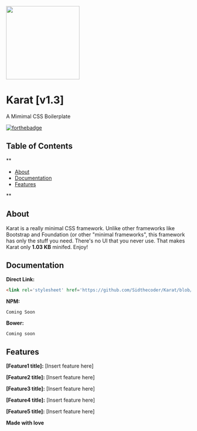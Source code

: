 <img src="https://github.com/Sidthecoder/Karat-Website/blob/master/css/logo.png" width="200"/>

# Karat [v1.3]
A Mimimal CSS Boilerplate

[![forthebadge](http://forthebadge.com/images/badges/uses-css.svg)](http://forthebadge.com) 

## Table of Contents
**
  - <a href="#about">About</a>
  - <a href="#docs">Documentation</a>
  - <a href="#feat">Features</a>

**

<a name="about"></a>
## About

Karat is a really minimal CSS framework. Unlike other frameworks like Bootstrap and Foundation (or other "minimal frameworks", this framework has only the stuff you need. There's no UI that you never use. That makes Karat only **1.03 KB** minifed. Enjoy!

## Documentation

**Direct Link:**

```html
<link rel='stylesheet' href='https://github.com/Sidthecoder/Karat/blob/master/dist/karat.css'>
```

**NPM:**

```shell
Coming Soon
```

**Bower:**

```shell
Coming soon
```

<a name="feat"></a>
## Features
**[Feature1 title]:**
[Insert feature here]

**[Feature2 title]:**
[Insert feature here]

**[Feature3 title]:**
[Insert feature here]

**[Feature4 title]:**
[Insert feature here]

**[Feature5 title]:**
[Insert feature here]

**Made with love**
